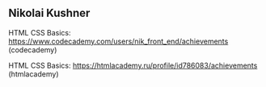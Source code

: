 ## Nikolai Kushner
HTML CSS Basics: https://www.codecademy.com/users/nik_front_end/achievements (codecademy)

HTML CSS Basics: https://htmlacademy.ru/profile/id786083/achievements (htmlacademy)
